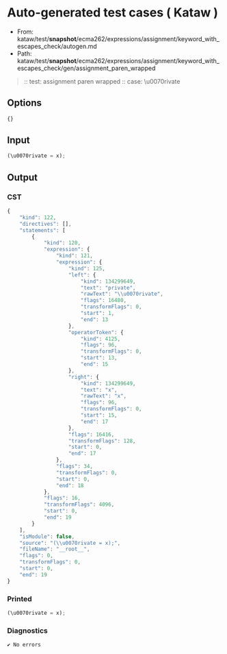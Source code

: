 # Auto-generated test cases ( Kataw )
- From: kataw/test/__snapshot__/ecma262/expressions/assignment/keyword_with_escapes_check/autogen.md
- Path: kataw/test/__snapshot__/ecma262/expressions/assignment/keyword_with_escapes_check/gen/assignment_paren_wrapped
> :: test: assignment paren wrapped
> :: case: \u0070rivate
## Options

`````js
{}
`````
## Input

`````js
(\u0070rivate = x);
`````
## Output

### CST

```javascript
{
    "kind": 122,
    "directives": [],
    "statements": [
        {
            "kind": 120,
            "expression": {
                "kind": 121,
                "expression": {
                    "kind": 125,
                    "left": {
                        "kind": 134299649,
                        "text": "private",
                        "rawText": "\\u0070rivate",
                        "flags": 16480,
                        "transformFlags": 0,
                        "start": 1,
                        "end": 13
                    },
                    "operatorToken": {
                        "kind": 4125,
                        "flags": 96,
                        "transformFlags": 0,
                        "start": 13,
                        "end": 15
                    },
                    "right": {
                        "kind": 134299649,
                        "text": "x",
                        "rawText": "x",
                        "flags": 96,
                        "transformFlags": 0,
                        "start": 15,
                        "end": 17
                    },
                    "flags": 16416,
                    "transformFlags": 128,
                    "start": 0,
                    "end": 17
                },
                "flags": 34,
                "transformFlags": 0,
                "start": 0,
                "end": 18
            },
            "flags": 16,
            "transformFlags": 4096,
            "start": 0,
            "end": 19
        }
    ],
    "isModule": false,
    "source": "(\\u0070rivate = x);",
    "fileName": "__root__",
    "flags": 0,
    "transformFlags": 0,
    "start": 0,
    "end": 19
}
```

### Printed

```javascript
(\u0070rivate = x);
```

### Diagnostics

```javascript
✔ No errors
```

